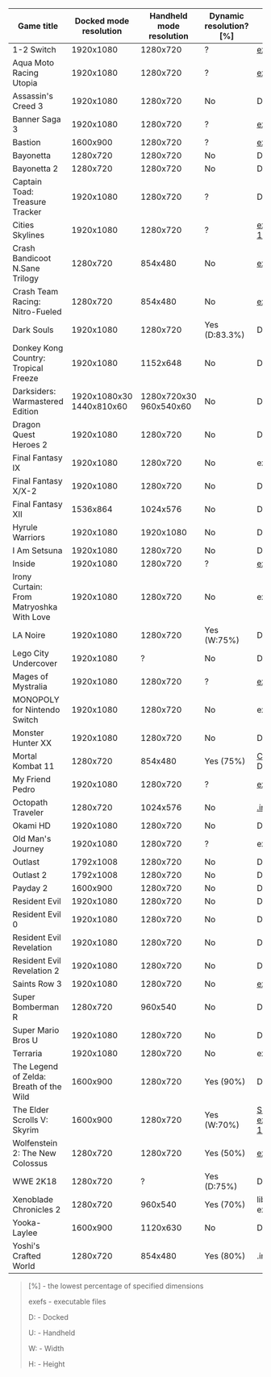 | Game title | Docked mode resolution | Handheld mode resolution | Dynamic resolution? [%] | Source |
| --- | --- | --- | --- | --- |
| 1-2 Switch | 1920x1080 | 1280x720 | ? | [exefs](code/01000320000CC000/FUN_710021F234.c) |
| Aqua Moto Racing Utopia | 1920x1080 | 1280x720 | ? | [exefs](code/0100D0D00516A000/FUN_7100ADF0FC.c) |
| Assassin's Creed 3 | 1920x1080 | 1280x720 | No | Digital Foundry |
| Banner Saga 3 | 1920x1080 | 1280x720 | ? | [exefs](code/010071E00875A000/FUN_710002c260.c) |
| Bastion | 1600x900 | 1280x720 | ? | [exefs](code/010038600B27E000/FUN_7100015230.c) |
| Bayonetta | 1280x720 | 1280x720 | No | Digital Foundry |
| Bayonetta 2 | 1280x720 | 1280x720 | No | Digital Foundry |
| Captain Toad: Treasure Tracker | 1920x1080 | 1280x720 | ? | Digital Foundry |
| Cities Skylines | 1920x1080 | 1280x720 | ? | [exefs 1.0.0.32395](code/0100D8800B87C000/FUN_71013BB724.c) |
| Crash Bandicoot N.Sane Trilogy | 1280x720 | 854x480 | No | [exefs 1.0.0](code/0100D1B006744000/setGameRenderer.c) |
| Crash Team Racing: Nitro-Fueled | 1280x720 | 854x480 | No | [exefs 1.0.3](code/0100F9F00C696000/Data.txt) |
| Dark Souls | 1920x1080 | 1280x720 | Yes (D:83.3%) | Digital Foundry |
| Donkey Kong Country: Tropical Freeze | 1920x1080 | 1152x648 | No | Digital Foundry |
| Darksiders: Warmastered Edition | 1920x1080x30 1440x810x60 | 1280x720x30 960x540x60 | No | Digital Foundry |
| Dragon Quest Heroes 2 | 1920x1080 | 1280x720 | No | Digital Foundry |
| Final Fantasy IX | 1920x1080 | 1280x720 | No | exefs |
| Final Fantasy X/X-2 | 1920x1080 | 1280x720 | No | Digital Foundry |
| Final Fantasy XII | 1536x864 | 1024x576 | No | Digital Foundry |
| Hyrule Warriors | 1920x1080 | 1920x1080 | No | Digital Foundry |
| I Am Setsuna | 1920x1080 | 1280x720 | No | Digital Foundry |
| Inside | 1920x1080 | 1280x720 | ? | [exefs](code/0100D2D009028000/FUN_7101324CE0.c) |
| Irony Curtain: From Matryoshka With Love | 1920x1080 | 1280x720 | No | exefs 1.0.0 |
| LA Noire | 1920x1080 | 1280x720 | Yes (W:75%) | Digital Foundry |
| Lego City Undercover | 1920x1080 | ? | No | Digital Foundry |
| Mages of Mystralia | 1920x1080 | 1280x720 | ? | [exefs 1.0.1](code/0100549008C9C000/FUN_7101D05400.c) |
| MONOPOLY for Nintendo Switch | 1920x1080 | 1280x720 | No | exefs |
| Monster Hunter XX | 1920x1080 | 1280x720 | No | Digital Foundry |
| Mortal Kombat 11 | 1280x720 | 854x480 | Yes (75%) | [Coalesced.ini](code/0100F2200C984000/Coalesced.ini) / Digital Foundry |
| My Friend Pedro | 1920x1080 | 1280x720 | ? | [exefs](code/010031200B94C000/FUN_710210E500.c) |
| Octopath Traveler | 1280x720 | 1024x576 | No | [.ini files 1.0.2](code/010057D006492000) |
| Okami HD | 1920x1080 | 1280x720 | No | Digital Foundry |
| Old Man's Journey | 1920x1080 | 1280x720 | ? | exefs 1.1.0 |
| Outlast | 1792x1008 | 1280x720 | No | Digital Foundry |
| Outlast 2 | 1792x1008 | 1280x720 | No | Digital Foundry |
| Payday 2 | 1600x900 | 1280x720 | No | Digital Foundry |
| Resident Evil | 1920x1080 | 1280x720 | No | Digital Foundry |
| Resident Evil 0 | 1920x1080 | 1280x720 | No | Digital Foundry |
| Resident Evil Revelation | 1920x1080 | 1280x720 | No | Digital Foundry |
| Resident Evil Revelation 2 | 1920x1080 | 1280x720 | No | Digital Foundry |
| Saints Row 3 | 1920x1080 | 1280x720 | No | [exefs](code/0100DE600BEEE000/nnMain.c) |
| Super Bomberman R | 1280x720 | 960x540 | No | Digital Foundry |
| Super Mario Bros U | 1920x1080 | 1280x720 | No | Digital Foundry |
| Terraria | 1920x1080 | 1280x720 | No | exefs 1.0.3 |
| The Legend of Zelda: Breath of the Wild | 1600x900 | 1280x720 | Yes (90%) | Digital Foundry |
| The Elder Scrolls V: Skyrim | 1600x900 | 1280x720 | Yes (W:70%) | [Skyrim.ini + exefs 1.1.14.534571](code/01000A10041EA000) |
| Wolfenstein 2: The New Colossus | 1280x720 | 1280x720 | Yes (50%) | [exefs 1.2](code/01009040091E0000)|
| WWE 2K18 | 1280x720 | ? | Yes (D:75%) | Digital Foundry |
| Xenoblade Chronicles 2 | 1280x720 | 960x540 | Yes (70%) | lib_nx.ini + exefs 2.0.2 |
| Yooka-Laylee | 1600x900 | 1120x630 | No | Digital Foundry |
| Yoshi's Crafted World | 1280x720 | 854x480 | Yes (80%) | .ini files 1.0.0 |

>[%] - the lowest percentage of specified dimensions
>
>exefs - executable files
>
>D: - Docked
>
>U: - Handheld
>
>W: - Width
>
>H: - Height
